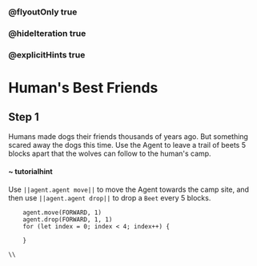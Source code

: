 ### @flyoutOnly true
### @hideIteration true
### @explicitHints true

# Human's Best Friends

## Step 1
Humans made dogs their friends thousands of years ago. But something scared away the dogs this time. Use the Agent to leave a trail of beets 5 blocks apart that the wolves can follow to the human's camp.


#### ~ tutorialhint 
Use ``||agent.agent move||`` to move the Agent towards the camp site, and then use ``||agent.agent drop||`` to drop a ``Beet`` every 5 blocks.

```ghost
    agent.move(FORWARD, 1)
    agent.drop(FORWARD, 1, 1)
    for (let index = 0; index < 4; index++) {
    	
    }
```
```template
\\
```
```package
```
